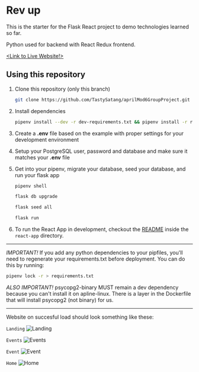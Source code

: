 # Rev up

This is the starter for the Flask React project to demo technologies learned so far.

Python used for backend with React Redux frontend.

[<Link to Live Website!>](https://rev-up.herokuapp.com/)

## Using this repository

1. Clone this repository (only this branch)

   ```bash
   git clone https://github.com/TastySatang/aprilMod6GroupProject.git
   ```

2. Install dependencies

      ```bash
      pipenv install --dev -r dev-requirements.txt && pipenv install -r requirements.txt
      ```

3. Create a **.env** file based on the example with proper settings for your
   development environment
4. Setup your PostgreSQL user, password and database and make sure it matches your **.env** file

5. Get into your pipenv, migrate your database, seed your database, and run your flask app

   ```bash
   pipenv shell
   ```

   ```bash
   flask db upgrade
   ```

   ```bash
   flask seed all
   ```

   ```bash
   flask run
   ```

6. To run the React App in development, checkout the [README](./react-app/README.md) inside the `react-app` directory.

***
*IMPORTANT!*
   If you add any python dependencies to your pipfiles, you'll need to regenerate your requirements.txt before deployment.
   You can do this by running:

   ```bash
   pipenv lock -r > requirements.txt
   ```

*ALSO IMPORTANT!*
   psycopg2-binary MUST remain a dev dependency because you can't install it on apline-linux.
   There is a layer in the Dockerfile that will install psycopg2 (not binary) for us.
***

Website on succesful load should look something like these:

`Landing`
![Landing](https://github.com/TastySatang/aprilMod6GroupProject/blob/main/react-app/public/exampleweb.png)

`Events`
![Events](https://github.com/TastySatang/aprilMod6GroupProject/blob/main/react-app/public/events.png)

`Event`
![Event](https://github.com/TastySatang/aprilMod6GroupProject/blob/main/react-app/public/event.png)

`Home`
![Home](https://github.com/TastySatang/aprilMod6GroupProject/tree/main/react-app/public)
